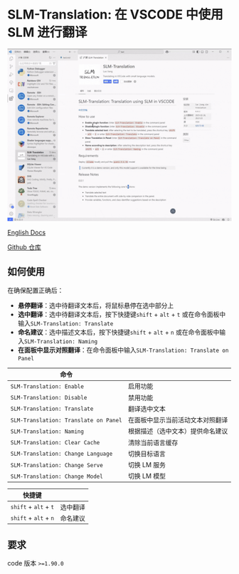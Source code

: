 # SLM-Translation: 在 VSCODE 中使用 SLM 进行翻译

![example](example.gif)

[English Docs](README_EN.md)

[Github 仓库](https://github.com/16-34/SLM-Translation)

## 如何使用

在确保配置正确后：

-   **悬停翻译**：选中待翻译文本后，将鼠标悬停在选中部分上
-   **选中翻译**：选中待翻译文本后，按下快捷键`shift` + `alt` + `t` 或在命令面板中输入`SLM-Translation: Translate`
-   **命名建议**：选中描述文本后，按下快捷键`shift` + `alt` + `n` 或在命令面板中输入`SLM-Translation: Naming`
-   **在面板中显示对照翻译**：在命令面板中输入`SLM-Translation: Translate on Panel`

| 命令                                  |                                  |
| ------------------------------------- | -------------------------------- |
| `SLM-Translation: Enable`             | 启用功能                         |
| `SLM-Translation: Disable`            | 禁用功能                         |
| `SLM-Translation: Translate`          | 翻译选中文本                     |
| `SLM-Translation: Translate on Panel` | 在面板中显示当前活动文本对照翻译 |
| `SLM-Translation: Naming`             | 根据描述（选中文本）提供命名建议 |
| `SLM-Translation: Clear Cache`        | 清除当前语言缓存                 |
| `SLM-Translation: Change Language`    | 切换目标语言                     |
| `SLM-Translation: Change Serve`       | 切换 LM 服务                    |
| `SLM-Translation: Change Model`       | 切换 LM 模型                    |

| 快捷键                |          |
| --------------------- | -------- |
| `shift` + `alt` + `t` | 选中翻译 |
| `shift` + `alt` + `n` | 命名建议 |

## 要求

code 版本 `>=1.90.0`
